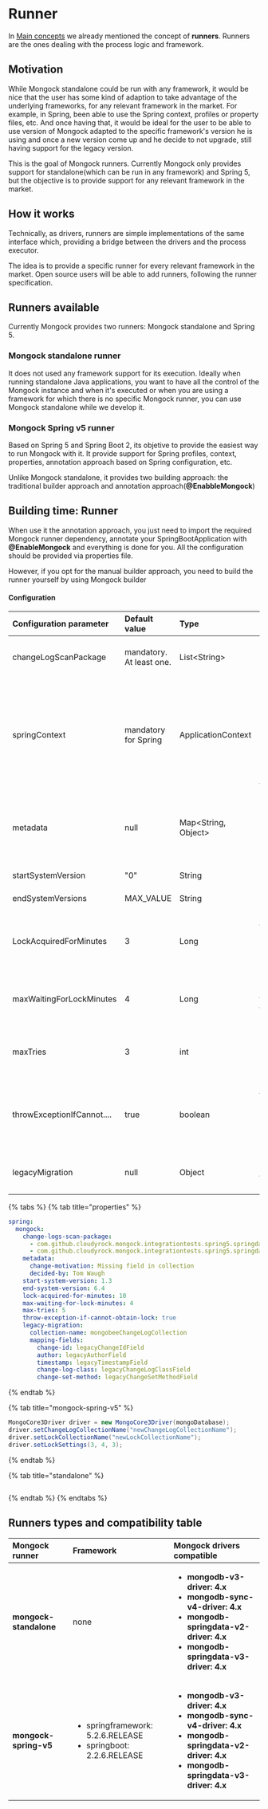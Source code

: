 # Runner

In [Main concepts](main-concepts.md#driver) we already mentioned the concept of **runners**. Runners are the ones dealing with the process logic and framework.

## Motivation

While Mongock standalone could be run with any framework, it would be nice that the user has some kind of adaption to take advantage of the underlying frameworks, for any relevant framework in the market. For example, in Spring, been able to use the Spring context, profiles or property files, etc. And once having that, it would be ideal for the user to be able to use version of Mongock adapted to the specific framework's version he is using and once a new version come up and he decide to not upgrade, still having support for the legacy version.

This is the goal of Mongock runners. Currently Mongock only provides support for standalone\(which can be run in any framework\) and Spring 5, but the objective is to provide support for any relevant framework in the market.  


## How it works

Technically, as drivers, runners are simple implementations of the same interface which, providing a bridge between the drivers and the process executor.

The idea is to provide a specific runner for every relevant framework in the market. Open source users will be able to add runners, following the runner specification.

## Runners available

Currently Mongock provides two runners: Mongock standalone and Spring 5. 

### Mongock standalone runner

It does not used any framework support for its execution. Ideally when running standalone Java applications, you want to have all the control of the Mongock instance and when it's executed or when you are using a framework for which there is no specific Mongock runner, you can use Mongock standalone while we develop it.

### Mongock Spring v5 runner

Based on Spring 5 and Spring Boot 2, its objetive to provide the easiest way to run Mongock with it. It provide support for Spring profiles, context, properties, annotation approach based on Spring configuration, etc.

Unlike Mongock standalone, it provides two building approach: the traditional builder approach and annotation approach\(**@EnabbleMongock**\)

## Building time: Runner

When use it the annotation approach, you just need to import the required Mongock runner dependency, annotate your SpringBootApplication with **@EnableMongock** and everything is done for you.  All the configuration should be provided via properties file.

However, if you opt for the manual builder approach, you need to build the runner yourself by using Mongock builder

#### Configuration

| Configuration parameter | Default value | Type | Description | Link |
| :--- | :--- | :--- | :--- | :--- |
| changeLogScanPackage | mandatory. At least one. | List&lt;String&gt; | Instructs Mongock where to find the changeLog classes.  | [link](untitled.md) |
| springContext | mandatory for Spring | ApplicationContext | Sets the spring Application context for bean injections into ChangeSet methods. It's where the custom beans, MongoTemplate, profiles, etc. is take from. |  |
| metadata | null | Map&lt;String, Object&gt; | Custom data attached to the migration. It will added to all changes in changeLog collection | [link](further-configuration.md#metadata) |
| startSystemVersion | "0" | String | System version to start with | [link](further-configuration.md#systemversion) |
| endSystemVersions | MAX\_VALUE | String | System version to end with. | [link](further-configuration.md#systemversion) |
| LockAcquiredForMinutes | 3 | Long | Indicates how long the lock will be hold once acquired in minutes. Builder method **setLockConfig** | [link](lock-1.md) |
| maxWaitingForLockMinutes | 4 | Long | Indicates max time in minutes to wait for the lock in each try. Builder method **setLockConfig** | [link](lock-1.md) |
| maxTries | 3 | int | Number of times Mongock will try to acquire the lock. Builder method **setLockConfig** | [link](lock-1.md) |
| throwExceptionIfCannot.... | true | boolean | Mongock will throw MongockException if lock can not be obtained. Builder method **setLockConfig** | [link](lock-1.md) |
| legacyMigration | null | Object | Configuration related to migrate from legacy systems. | [link](legacy-migration.md) |

{% tabs %}
{% tab title="properties" %}
```yaml
spring:
  mongock:
    change-logs-scan-package:
      - com.github.cloudyrock.mongock.integrationtests.spring5.springdata3.changelogs.client.initializer
      - com.github.cloudyrock.mongock.integrationtests.spring5.springdata3.changelogs.client.updater
    metadata:
      change-motivation: Missing field in collection
      decided-by: Tom Waugh
    start-system-version: 1.3
    end-system-version: 6.4
    lock-acquired-for-minutes: 10
    max-waiting-for-lock-minutes: 4
    max-tries: 5
    throw-exception-if-cannot-obtain-lock: true
    legacy-migration:
      collection-name: mongobeeChangeLogCollection
      mapping-fields:
        change-id: legacyChangeIdField
        author: legacyAuthorField
        timestamp: legacyTimestampField
        change-log-class: legacyChangeLogClassField
        change-set-method: legacyChangeSetMethodField
```
{% endtab %}

{% tab title="mongock-spring-v5" %}
```java
MongoCore3Driver driver = new MongoCore3Driver(mongoDatabase);
driver.setChangeLogCollectionName("newChangeLogCollectionName");
driver.setLockCollectionName("newLockCollectionName");
driver.setLockSettings(3, 4, 3);
```
{% endtab %}

{% tab title="standalone" %}
```

```
{% endtab %}
{% endtabs %}





## Runners types and compatibility table

<table>
  <thead>
    <tr>
      <th style="text-align:left"><b>Mongock runner</b>
      </th>
      <th style="text-align:left"><b>Framework</b>
      </th>
      <th style="text-align:left"><b>Mongock drivers compatible</b>
      </th>
    </tr>
  </thead>
  <tbody>
    <tr>
      <td style="text-align:left"><b>mongock-standalone</b>
      </td>
      <td style="text-align:left">none</td>
      <td style="text-align:left">
        <p></p>
        <ul>
          <li><b>mongodb-v3-driver: 4.x</b>
          </li>
          <li><b>mongodb-sync-v4-driver: 4.x</b>
          </li>
          <li><b>mongodb-springdata-v2-driver: 4.x</b>
          </li>
          <li><b>mongodb-springdata-v3-driver: 4.x</b>
          </li>
        </ul>
      </td>
    </tr>
    <tr>
      <td style="text-align:left"><b>mongock-spring-v5</b>
      </td>
      <td style="text-align:left">
        <p></p>
        <ul>
          <li>springframework: 5.2.6.RELEASE</li>
          <li>springboot: 2.2.6.RELEASE</li>
        </ul>
      </td>
      <td style="text-align:left">
        <p></p>
        <ul>
          <li><b>mongodb-v3-driver: 4.x</b>
          </li>
          <li><b>mongodb-sync-v4-driver: 4.x</b>
          </li>
          <li><b>mongodb-springdata-v2-driver: 4.x</b>
          </li>
          <li><b>mongodb-springdata-v3-driver: 4.x</b>
          </li>
        </ul>
      </td>
    </tr>
  </tbody>
</table>

##  

